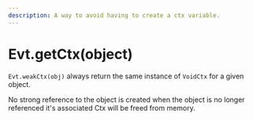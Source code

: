 ```yaml
---
description: A way to avoid having to create a ctx variable.
---
```


# Evt.getCtx\(object\)

`Evt.weakCtx(obj)` always return the same instance of `VoidCtx` for a given object.

No strong reference to the object is created when the object is no longer referenced it's associated Ctx will be freed from memory.



